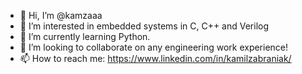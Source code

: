 - 👋 Hi, I’m @kamzaaa
- 👀 I’m interested in embedded systems in C, C++ and Verilog
- 🌱 I’m currently learning Python.
- 💞️ I’m looking to collaborate on any engineering work experience!
- 📫 How to reach me: https://www.linkedin.com/in/kamilzabraniak/

